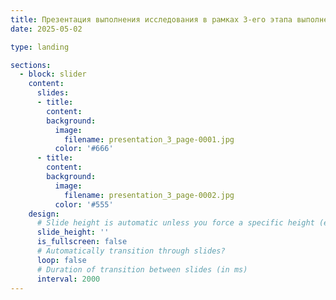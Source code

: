 ```yaml
---
title: Презентация выполнения исследования в рамках 3-его этапа выполнения
date: 2025-05-02

type: landing

sections:
  - block: slider
    content:
      slides:
      - title:
        content:
        background:
          image:
            filename: presentation_3_page-0001.jpg
          color: '#666'
      - title: 
        content:
        background:
          image:
            filename: presentation_3_page-0002.jpg
          color: '#555'
    design:
      # Slide height is automatic unless you force a specific height (e.g. '400px')
      slide_height: ''
      is_fullscreen: false
      # Automatically transition through slides?
      loop: false
      # Duration of transition between slides (in ms)
      interval: 2000
---
```

